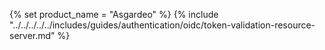 {% set product_name = "Asgardeo" %}
{% include "../../../../../includes/guides/authentication/oidc/token-validation-resource-server.md" %}